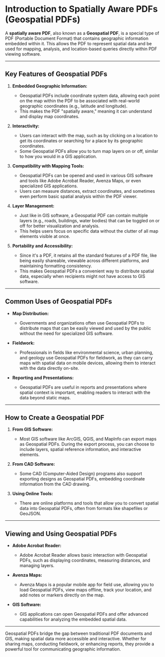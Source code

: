 # Introduction to Spatially Aware PDFs (Geospatial PDFs)

A **spatially aware PDF**, also known as a **Geospatial PDF**, is a special type of PDF (Portable Document Format) that contains geographic information embedded within it. This allows the PDF to represent spatial data and be used for mapping, analysis, and location-based queries directly within PDF viewing software.

---

## **Key Features of Geospatial PDFs**

1. **Embedded Geographic Information:**
   - Geospatial PDFs include coordinate system data, allowing each point on the map within the PDF to be associated with real-world geographic coordinates (e.g., latitude and longitude).
   - This makes the PDF "spatially aware," meaning it can understand and display map coordinates.

2. **Interactivity:**
   - Users can interact with the map, such as by clicking on a location to get its coordinates or searching for a place by its geographic coordinates.
   - Some Geospatial PDFs allow you to turn map layers on or off, similar to how you would in a GIS application.

3. **Compatibility with Mapping Tools:**
   - Geospatial PDFs can be opened and used in various GIS software and tools like Adobe Acrobat Reader, Avenza Maps, or even specialized GIS applications.
   - Users can measure distances, extract coordinates, and sometimes even perform basic spatial analysis within the PDF viewer.

4. **Layer Management:**
   - Just like in GIS software, a Geospatial PDF can contain multiple layers (e.g., roads, buildings, water bodies) that can be toggled on or off for better visualization and analysis.
   - This helps users focus on specific data without the clutter of all map elements visible at once.

5. **Portability and Accessibility:**
   - Since it's a PDF, it retains all the standard features of a PDF file, like being easily shareable, viewable across different platforms, and maintaining formatting consistency.
   - This makes Geospatial PDFs a convenient way to distribute spatial data, especially when recipients might not have access to GIS software.

---

## **Common Uses of Geospatial PDFs**

- **Map Distribution:**
  - Governments and organizations often use Geospatial PDFs to distribute maps that can be easily viewed and used by the public without the need for specialized GIS software.

- **Fieldwork:**
  - Professionals in fields like environmental science, urban planning, and geology use Geospatial PDFs for fieldwork, as they can carry maps with spatial data on mobile devices, allowing them to interact with the data directly on-site.

- **Reporting and Presentations:**
  - Geospatial PDFs are useful in reports and presentations where spatial context is important, enabling readers to interact with the data beyond static maps.

---

## **How to Create a Geospatial PDF**

1. **From GIS Software:**
   - Most GIS software like ArcGIS, QGIS, and MapInfo can export maps as Geospatial PDFs. During the export process, you can choose to include layers, spatial reference information, and interactive elements.

2. **From CAD Software:**
   - Some CAD (Computer-Aided Design) programs also support exporting designs as Geospatial PDFs, embedding coordinate information from the CAD drawing.

3. **Using Online Tools:**
   - There are online platforms and tools that allow you to convert spatial data into Geospatial PDFs, often from formats like shapefiles or GeoJSON.

---

## **Viewing and Using Geospatial PDFs**

- **Adobe Acrobat Reader:**
  - Adobe Acrobat Reader allows basic interaction with Geospatial PDFs, such as displaying coordinates, measuring distances, and managing layers.

- **Avenza Maps:**
  - Avenza Maps is a popular mobile app for field use, allowing you to load Geospatial PDFs, view maps offline, track your location, and add notes or markers directly on the map.

- **GIS Software:**
  - GIS applications can open Geospatial PDFs and offer advanced capabilities for analyzing the embedded spatial data.

---

Geospatial PDFs bridge the gap between traditional PDF documents and GIS, making spatial data more accessible and interactive. Whether for sharing maps, conducting fieldwork, or enhancing reports, they provide a powerful tool for communicating geographic information.
